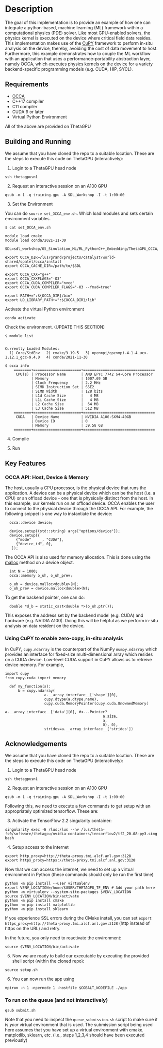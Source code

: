 # Description

The goal of this implementation is to provide an example of how one can integrate a python-based, machine learning (ML) framework within a computational physics (PDE) solver.  Like most GPU-enabled solvers, the physics kernel is executed on the device where critical field data resides. This implementation makes use of the [CuPY](https://cupy.dev/) framework to perform in-situ analysis on the device, thereby, avoiding the cost of data movement to host. Furthermore, this example demonstrates how to couple the ML workflow with an application that uses a performance-portability abstraction layer, namely [OCCA](https://github.com/libocca/occa), which executes physics kernels on the device for a variety backend-specific programming models (e.g. CUDA, HIP, SYCL).    

## Requirements

- [OCCA](https://github.com/libocca/occa)
- C++17 compiler
- C11 compiler
- CUDA 9 or later
- Virtual Python Environment

All of the above are provided on ThetaGPU

## Building and Running 

We assume that you have cloned the repo to a suitable location. These are the steps to execute this code on ThetaGPU (interactively):
1. Login to a ThetaGPU head node
```
ssh thetagpusn1
```
2. Request an interactive session on an A100 GPU
```
qsub -n 1 -q training-gpu -A SDL_Workshop -I -t 1:00:00
```
3. Set the Environment

You can do `source set_OCCA_env.sh`. Which load modules and sets certain environment variables. 

```
$ cat set_OCCA_env.sh

module load cmake
module load conda/2021-11-30

SDL=sdl_workshop/05_Simulation_ML/ML_PythonC++_Embedding/ThetaGPU_OCCA/

export OCCA_DIR=/lus/grand/projects/catalyst/world-shared/spatel/occa/install
export OCCA_CACHE_DIR=/path/to/$SDL

export OCCA_CXX="g++"
export OCCA_CXXFLAGS="-O3"
export OCCA_CUDA_COMPILER="nvcc"
export OCCA_CUDA_COMPILER_FLAGS="-O3 --fmad=true"

export PATH+=":${OCCA_DIR}/bin"
export LD_LIBRARY_PATH+=":${OCCA_DIR}/lib"
```

Activate the virtual Python environment
```
conda activate
```
Check the environment. (UPDATE THIS SECTION)
```
$ module list


Currently Loaded Modules:
  1) Core/StdEnv   2) cmake/3.19.5   3) openmpi/openmpi-4.1.4_ucx-1.12.1_gcc-9.4.0   4) conda/2021-11-30

```
```
$ occa info
    ========+======================+=================================
     CPU(s) | Processor Name       | AMD EPYC 7742 64-Core Processor 
            | Memory               | 1007.69 GB                      
            | Clock Frequency      | 2.2 MHz                         
            | SIMD Instruction Set | SSE2                            
            | SIMD Width           | 128 bits                        
            | L1d Cache Size       |   4 MB                          
            | L1i Cache Size       |   4 MB                          
            | L2 Cache Size        |  64 MB                          
            | L3 Cache Size        | 512 MB                          
    ========+======================+=================================
     CUDA   | Device Name          | NVIDIA A100-SXM4-40GB           
            | Device ID            | 0                               
            | Memory               | 39.58 GB                        
    ========+======================+=================================
```

4. Compile



5. Run


## Key Features

### OCCA API: Host, Device & Memory
The host, usually a CPU processor, is the physical device that runs the application. A device can be a physical device which can be the host (i.e. a CPU) or an offload device - one that is physically distinct from the host.  In this example, our kernels run on an offload device. OCCA enables the user to connect to the physical device through the OCCA API.  For example, the following snippet is one way to instantiate the device:
```
  occa::device device;

  device.setup((std::string) args["options/device"]);
  device.setup({
     {"mode"     , "CUDA"},
     {"device_id", 0},
   });   
```
The OCCA API is also used for memory allocation.  This is done using the [malloc](https://libocca.org/#/api/device/malloc) method on a device object. 
```
  int N = 1000;
  occa::memory o_uh, o_uh_prev;

  o_uh = device.malloc<double>(N);
  o_uh_prev = device.malloc<double>(N);

```
To get the backend pointer, one can do:
```
  double *d_b = static_cast<double *>(o_uh.ptr());
```
This exposes the address set by the backend model (e.g. CUDA) and hardware (e.g. NVIDIA A100). Doing this will be helpful as we perform in-situ analysis on data resident on the device.  

### Using CuPY to enable zero-copy, in-situ analysis
In CuPY, `cupy.ndarray` is the counterpart of the NumPy `numpy.ndarray` which provides an interface for fixed-size multi-dimensional array which resides on a CUDA device.  Low-level CUDA support in CuPY allows us to retreive device memory. For example,

```
import cupy
from cupy.cuda import memory

  def my_function(a):
      b = cupy.ndarray(
                  a.__array_interface__['shape'][0],
                  cupy.dtype(a.dtype.name),
                  cupy.cuda.MemoryPointer(cupy.cuda.UnownedMemory(
                                             a.__array_interface__['data'][0], #<---Pointer?
                                             a.size,
                                             a,
                                             0), 0),
                  strides=a.__array_interface__['strides'])

```



## Acknowledgements


We assume that you have cloned the repo to a suitable location. These are the steps to execute this code on ThetaGPU (interactively):
1. Login to a ThetaGPU head node
```
ssh thetagpusn1
```
2. Request an interactive session on an A100 GPU
```
qsub -n 1 -q training-gpu -A SDL_Workshop -I -t 1:00:00
```
Following this, we need to execute a few commands to get setup with an appropriately optimized tensorflow. These are:

3. Activate the TensorFlow 2.2 singularity container:
```
singularity exec -B /lus:/lus --nv /lus/theta-fs0/software/thetagpu/nvidia-containers/tensorflow2/tf2_20.08-py3.simg bash
```
4. Setup access to the internet
```
export http_proxy=http://theta-proxy.tmi.alcf.anl.gov:3128
export https_proxy=https://theta-proxy.tmi.alcf.anl.gov:3128
```
Now that we can access the internet, we need to set up a virtual environment in Python (these commands should only be run the first time)
```
python -m pip install --user virtualenv
export VENV_LOCATION=/home/$USER/THETAGPU_TF_ENV # Add your path here
python -m virtualenv --system-site-packages $VENV_LOCATION
source $VENV_LOCATION/bin/activate
python -m pip install cmake
python -m pip install matplotlib
python -m pip install sklearn
```
If you experience SSL errors during the CMake install, you can set `export https_proxy=http://theta-proxy.tmi.alcf.anl.gov:3128` (http instead of https on the URL) and retry.

In the future, you only need to reactivate the environment:
```
source $VENV_LOCATION/bin/activate
```
5. Now we are ready to build our executable by executing the provided shell script (within the cloned repo):
```
source setup.sh
```
6. You can now run the app using
```
mpirun -n 1 -npernode 1 -hostfile $COBALT_NODEFILE ./app
```

### To run on the queue (and not interactively)
```
qsub submit.sh
```
Note that you need to inspect the `queue_submission.sh` script to make sure it is _your_ virtual environment that is used. The submission script being used here assumes that you have set up a virtual environment with cmake, matplotlib, sklearn, etc. (i.e., steps 1,2,3,4 should have been executed previously)

